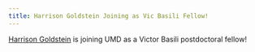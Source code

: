```yaml
---
title: Harrison Goldstein Joining as Vic Basili Fellow!
---
```


[Harrison Goldstein](https://harrisongoldste.in/) is joining UMD as a
Victor Basili postdoctoral fellow! 